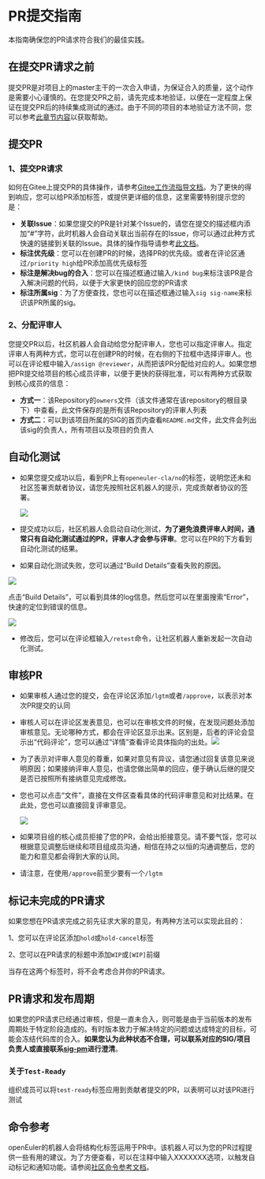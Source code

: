 # PR提交指南

本指南确保您的PR请求符合我们的最佳实践。



## 在提交PR请求之前

提交PR是对项目上的master主干的一次合入申请，为保证合入的质量，这个动作是需要小心谨慎的。在您提交PR之前，请先完成本地验证，以便在一定程度上保证在提交PR后的持续集成测试的通过。由于不同的项目的本地验证方法不同，您可以参考[此章节内容](README.md/#参与编码贡献)以获取帮助。



## 提交PR

### 1、提交PR请求

如何在Gitee上提交PR的具体操作，请参考[Gitee工作流指导文档](Gitee-workflow.md)。为了更快的得到响应，您可以给PR添加标签，或提供更详细的信息，这里需要特别提示您的是：

- **关联Issue**：如果您提交的PR是针对某个Issue的，请您在提交的描述框内添加“#”字符，此时机器人会自动关联出当前存在的Issue，你可以通过此种方式快速的链接到关联的Issue。具体的操作指导请参考[此文档](https://gitee.com/help/articles/4142)。
- **标注优先级**：您可以在创建PR的时候，选择PR的优先级。或者在评论区通过`/priority high`给PR添加高优先级标签
- **标注是解决bug的合入**：您可以在描述框通过输入`/kind bug`来标注该PR是合入解决问题的代码，以便于大家更快的回应您的PR请求
- **标注所属sig**：为了方便查找，您也可以在描述框通过输入`sig sig-name`来标识该PR所属的sig。



### 2、分配评审人

您提交PR以后，社区机器人会自动给您分配评审人，您也可以指定评审人。指定评审人有两种方式，您可以在创建PR的时候，在右侧的下拉框中选择评审人。也可以在评论框中输入`/assign @reviewer`，从而把该PR分配给对应的人。如果您想把PR提交给项目的核心成员评审，以便于更快的获得批准，可以有两种方式获取到核心成员的信息：

- **方式一**：该Repository的`owners`文件（该文件通常在该repository的根目录下）中查看，此文件保存的是所有该Repository的评审人列表
- **方式二**：可以到该项目所属的SIG的首页内查看`README.md`文件，此文件会列出该sig的负责人，所有项目以及项目的负责人



## 自动化测试

- 如果您提交成功以后，看到PR上有`openeuler-cla/no`的标签，说明您还未和社区签署贡献者协议，请您先按照社区机器人的提示，完成贡献者协议的签署。

  ![](figure/pull-request-autotest2.JPG)

- 提交成功以后，社区机器人会启动自动化测试，**为了避免浪费评审人时间，通常只有自动化测试通过的PR，评审人才会参与评审**。您可以在PR的下方看到自动化测试的结果。

- 如果自动化测试失败，您可以通过“Build Details”查看失败的原因。

![](figure/pull-request-autotest.JPG)

点击“Build Details”，可以看到具体的log信息。然后您可以在里面搜索“Error”，快速的定位到错误的信息。

![](figure/error-report.JPG)

- 修改后，您可以在评论框输入`/retest`命令，让社区机器人重新发起一次自动化测试。





## 审核PR

- 如果审核人通过您的提交，会在评论区添加`/lgtm`或者`/approve`，以表示对本次PR提交的认同

- 审核人可以在评论区发表意见，也可以在审核文件的时候，在发现问题处添加审核意见。无论哪种方式，都会在评论区显示出来。区别是，后者的评论会显示出“代码评论”，您可以通过“详情”查看评论具体指向的出处。![](figure/pull-request-review.JPG)

- 为了表示对评审人意见的尊重，如果对意见有异议，请您通过回复该意见来说明原因；如果接纳评审人意见，也请您做出简单的回应，便于确认后继的提交是否已按照所有接纳意见完成修改。

- 您也可以点击“文件”，直接在文件区查看具体的代码评审意见和对比结果。在此处，您也可以直接回复评审意见。

  ![](figure/pull-request-review2.JPG)

- 如果项目组的核心成员拒接了您的PR，会给出拒接意见。请不要气馁，您可以根据意见调整后继续和项目组成员沟通，相信在持之以恒的沟通调整后，您的能力和意见都会得到大家的认同。

- 请注意，在使用`/approve`前至少要有一个`/lgtm`





## 标记未完成的PR请求

如果您想在PR请求完成之前先征求大家的意见，有两种方法可以实现此目的：

1、您可以在评论区添加`hold`或`hold-cancel`标签

2、您可以在PR请求的标题中添加`WIP`或`[WIP]`前缀

当存在这两个标签时，将不会考虑合并你的PR请求。





## PR请求和发布周期

如果您的PR请求已经通过审核，但是一直未合入，则可能是由于当前版本的发布周期处于特定阶段造成的。有时版本致力于解决特定的问题或达成特定的目标，可能会冻结代码库的合入。**如果您认为此种状态不合理，可以联系对应的SIG/项目负责人或直接联系[sig-pm]()进行澄清**。



### 关于`Test-Ready`

组织成员可以将`test-ready`标签应用到贡献者提交的PR，以表明可以对该PR进行测试



## 命令参考

openEuler的机器人会将结构化标签运用于PR中。该机器人可以为您的PR过程提供一些有用的建议。为了方便查看，可以在注释中输入XXXXXXX选项，以触发自动标记和通知功能。请参阅[社区命令参考文档](../sig-infrastructure/command.md)。
